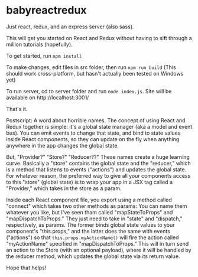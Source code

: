 # babyreactredux
Just react, redux, and an express server (also sass).

This will get you started on React and Redux without having to sift through a million tutorials (hopefully).

To get started, run `npm install`

To make changes, edit files in src folder, then run `npm run build` (This should work cross-platform, but hasn't actually been tested on Windows yet)

To run server, cd to server folder and run `node index.js`. Site will be available on http://localhost:3001/

That's it.

Postscript: A word about horrible names. The concept of using React and Redux together is simple: it's a global state manager (aka a model and event bus). You can emit events to change that state, and bind to state values inside React components, so they can update on the fly when anything anywhere in the app changes the global state.

But, "Provider?" "Store?" "Reducer??" These names create a huge learning curve. Basically a "store" contains the global state and the "reducer," which is a method that listens to events ("actions") and updates the global state. For whatever reason, the preferred way to give all your components access to this "store" (global state) is to wrap your app in a JSX tag called a "Provider," which takes in the store as a param. 

Inside each React component file, you export using a method called "connect" which takes two other methods as params: You can name them whatever you like, but I've seen tham called "mapStateToProps" and "mapDispatchToProps." They just need to take in "state" and "dispatch," respectively, as params. The former binds global state values to your component's "this.props," and the latter does the same with events ("actions") so that `this.props.myActionName()` will fire the action called "myActionName" specified in "mapDispatchToProps." This will in turn send an action to the Store (with an optional payload), where it will be handled by the reducer method, which updates the global state via its return value.

Hope that helps!
